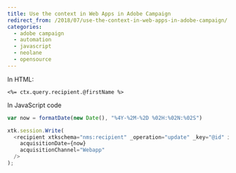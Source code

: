 ```yaml
---
title: Use the context in Web Apps in Adobe Campaign
redirect_from: /2018/07/use-the-context-in-web-apps-in-adobe-campaign/
categories:
  - adobe campaign
  - automation
  - javascript
  - neolane
  - opensource
---
```


<!-- more -->

In HTML:

```
<%= ctx.query.recipient.@firstName %>
```

In JavaScript code

```js
var now = formatDate(new Date(), "%4Y-%2M-%2D %02H:%02N:%02S")

xtk.session.Write(
  <recipient xtkschema="nms:recipient" _operation="update" _key="@id" id={ctx.recipient.@id}
    acquisitionDate={now}
    acquisitionChannel="Webapp"
  />
);
```
